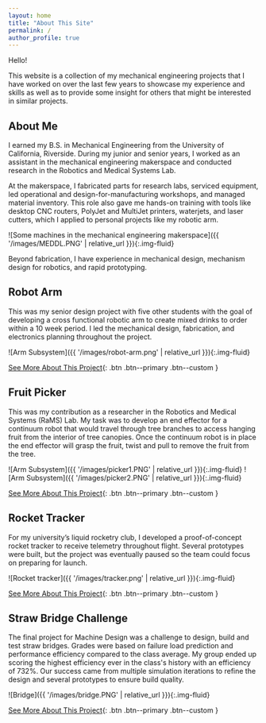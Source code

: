 ```yaml
---
layout: home
title: "About This Site"
permalink: /
author_profile: true
---
```


Hello!

This website is a collection of my mechanical engineering projects that I have worked on over the last few years to showcase my experience and skills as well as to provide some insight for others that might be interested in similar projects. 

## About Me

I earned my B.S. in Mechanical Engineering from the University of California, Riverside. During my junior and senior years, I worked as an assistant in the mechanical engineering makerspace and conducted research in the Robotics and Medical Systems Lab.

At the makerspace, I fabricated parts for research labs, serviced equipment, led operational and design-for-manufacturing workshops, and managed material inventory. This role also gave me hands-on training with tools like desktop CNC routers, PolyJet and MultiJet printers, waterjets, and laser cutters, which I applied to personal projects like my robotic arm.

![Some machines in the mechanical engineering makerspace]({{ '/images/MEDDL.PNG' | relative_url }}){:.img-fluid}

Beyond fabrication, I have experience in mechanical design, mechanism design for robotics, and rapid prototyping.

## Robot Arm

This was my senior design project with five other students with the goal of developing a cross functional robotic arm to create mixed drinks to order within a 10 week period. I led the mechanical design,  fabrication, and electronics planning throughout the project.

![Arm Subsystem]({{ '/images/robot-arm.png' | relative_url }}){:.img-fluid}

[See More About This Project](https://mangohead12.github.io/PatrickFPortfolio/projects/robot_arm/){: .btn .btn--primary .btn--custom }

## Fruit Picker

This was my contribution as a researcher in the Robotics and Medical Systems (RaMS) Lab. My task was to develop an end effector for a continuum robot that would travel through tree branches to access hanging fruit from the interior of tree canopies. Once the continuum robot is in place the end effector will grasp the fruit, twist and pull to remove the fruit from the tree. 

![Arm Subsystem]({{ '/images/picker1.PNG' | relative_url }}){:.img-fluid}
![Arm Subsystem]({{ '/images/picker2.PNG' | relative_url }}){:.img-fluid}

[See More About This Project](https://mangohead12.github.io/PatrickFPortfolio/projects/end_effector/){: .btn .btn--primary .btn--custom }

## Rocket Tracker

For my university’s liquid rocketry club, I developed a proof-of-concept rocket tracker to receive telemetry throughout flight. Several prototypes were built, but the project was eventually paused so the team could focus on preparing for launch.


![Rocket tracker]({{ '/images/tracker.png' | relative_url }}){:.img-fluid}

[See More About This Project](https://mangohead12.github.io/PatrickFPortfolio/projects/rocket_tracker/){: .btn .btn--primary .btn--custom }

## Straw Bridge Challenge

The final project for Machine Design was a challenge to design, build and test straw bridges. Grades were based on failure load prediction and performance efficiency compared to the class average. My group ended up scoring the highest efficiency ever in the class's history with an efficiency of 732%. Our success came from multiple simulation iterations to refine the design and several prototypes to ensure build quality.


![Bridge]({{ '/images/bridge.PNG' | relative_url }}){:.img-fluid}

[See More About This Project](https://mangohead12.github.io/PatrickFPortfolio/projects/bridge/){: .btn .btn--primary .btn--custom }
